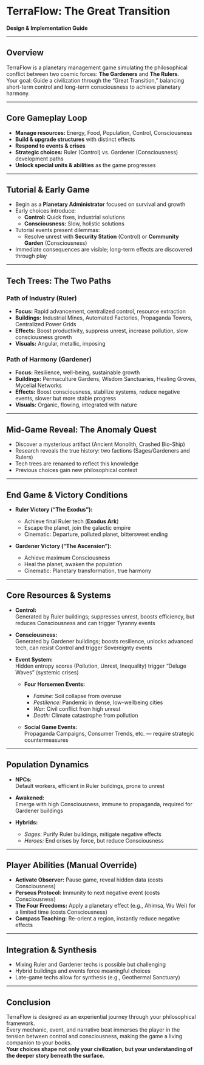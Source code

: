 # TerraFlow: The Great Transition  
**Design & Implementation Guide**

---

## Overview

TerraFlow is a planetary management game simulating the philosophical conflict between two cosmic forces: **The Gardeners** and **The Rulers**.  
Your goal: Guide a civilization through the “Great Transition,” balancing short-term control and long-term consciousness to achieve planetary harmony.

---

## Core Gameplay Loop

- **Manage resources:** Energy, Food, Population, Control, Consciousness
- **Build & upgrade structures** with distinct effects
- **Respond to events & crises**
- **Strategic choices:** Ruler (Control) vs. Gardener (Consciousness) development paths
- **Unlock special units & abilities** as the game progresses

---

## Tutorial & Early Game

- Begin as a **Planetary Administrator** focused on survival and growth
- Early choices introduce:
  - **Control:** Quick fixes, industrial solutions
  - **Consciousness:** Slow, holistic solutions
- Tutorial events present dilemmas:
  - Resolve unrest with **Security Station** (Control) or **Community Garden** (Consciousness)
- Immediate consequences are visible; long-term effects are discovered through play

---

## Tech Trees: The Two Paths

### Path of Industry (**Ruler**)
- **Focus:** Rapid advancement, centralized control, resource extraction
- **Buildings:** Industrial Mines, Automated Factories, Propaganda Towers, Centralized Power Grids
- **Effects:** Boost productivity, suppress unrest, increase pollution, slow consciousness growth
- **Visuals:** Angular, metallic, imposing

### Path of Harmony (**Gardener**)
- **Focus:** Resilience, well-being, sustainable growth
- **Buildings:** Permaculture Gardens, Wisdom Sanctuaries, Healing Groves, Mycelial Networks
- **Effects:** Boost consciousness, stabilize systems, reduce negative events, slower but more stable progress
- **Visuals:** Organic, flowing, integrated with nature

---

## Mid-Game Reveal: The Anomaly Quest

- Discover a mysterious artifact (Ancient Monolith, Crashed Bio-Ship)
- Research reveals the true history: two factions (Sages/Gardeners and Rulers)
- Tech trees are renamed to reflect this knowledge
- Previous choices gain new philosophical context

---

## End Game & Victory Conditions

- **Ruler Victory (“The Exodus”):**
  - Achieve final Ruler tech (**Exodus Ark**)
  - Escape the planet, join the galactic empire
  - Cinematic: Departure, polluted planet, bittersweet ending

- **Gardener Victory (“The Ascension”):**
  - Achieve maximum Consciousness
  - Heal the planet, awaken the population
  - Cinematic: Planetary transformation, true harmony

---

## Core Resources & Systems

- **Control:**  
  Generated by Ruler buildings; suppresses unrest, boosts efficiency, but reduces Consciousness and can trigger Tyranny events

- **Consciousness:**  
  Generated by Gardener buildings; boosts resilience, unlocks advanced tech, can resist Control and trigger Sovereignty events

- **Event System:**  
  Hidden entropy scores (Pollution, Unrest, Inequality) trigger “Deluge Waves” (systemic crises)

  - **Four Horsemen Events:**
    - *Famine:* Soil collapse from overuse
    - *Pestilence:* Pandemic in dense, low-wellbeing cities
    - *War:* Civil conflict from high unrest
    - *Death:* Climate catastrophe from pollution

  - **Social Game Events:**  
    Propaganda Campaigns, Consumer Trends, etc. — require strategic countermeasures

---

## Population Dynamics

- **NPCs:**  
  Default workers, efficient in Ruler buildings, prone to unrest

- **Awakened:**  
  Emerge with high Consciousness, immune to propaganda, required for Gardener buildings

- **Hybrids:**
  - *Sages:* Purify Ruler buildings, mitigate negative effects
  - *Heroes:* End crises by force, but reduce Consciousness

---

## Player Abilities (Manual Override)

- **Activate Observer:** Pause game, reveal hidden data (costs Consciousness)
- **Perseus Protocol:** Immunity to next negative event (costs Consciousness)
- **The Four Freedoms:** Apply a planetary effect (e.g., Ahimsa, Wu Wei) for a limited time (costs Consciousness)
- **Compass Teaching:** Re-orient a region, instantly reduce negative effects

---

## Integration & Synthesis

- Mixing Ruler and Gardener techs is possible but challenging
- Hybrid buildings and events force meaningful choices
- Late-game techs allow for synthesis (e.g., Geothermal Sanctuary)

---

## Conclusion

TerraFlow is designed as an experiential journey through your philosophical framework.  
Every mechanic, event, and narrative beat immerses the player in the tension between control and consciousness, making the game a living companion to your books.  
**Your choices shape not only your civilization, but your understanding of the deeper story beneath the surface.**
